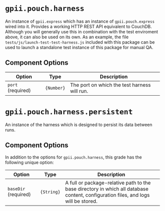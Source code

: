 # `gpii.pouch.harness`

An instance of `gpii.express` which has an instance of `gpii.pouch.express` wired into it.  Provides a working HTTP REST
API equivalent to CouchDB.  Although you will generally use this in combination with the test enviroment above, it can
also be used on its own. As an example, the file `tests/js/launch-test-test-harness.js` included with this package can
be used to launch a standalone test instance of this package for manual QA.

## Component Options

| Option            | Type       | Description |
| ----------------- | ---------- | ----------- |
| `port` (required) | `{Number}` | The port on which the test harness will run. |


# `gpii.pouch.harness.persistent`

An instance of the harness which is designed to persist its data between runs.

## Component Options

In addition to the options for `gpii.pouch.harness`, this grade has the following unique option:

| Option               | Type       | Description |
| -------------------- | ---------- | ----------- |
| `baseDir` (required) | `{String}` | A full or package-relative path to the base directory in which all database content, configuration files, and logs will be stored. |

